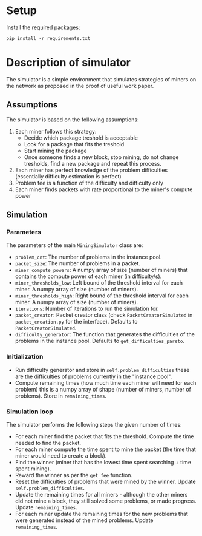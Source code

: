 # Setup
Install the required packages:
```
pip install -r requirements.txt
```
# Description of simulator
The simulator is a simple environment that simulates strategies of miners on the network as proposed in the proof of useful work paper. 
## Assumptions
The simulator is based on the following assumptions:
1. Each miner follows this strategy:
    - Decide which package treshold is acceptable
    - Look for a package that fits the treshold
    - Start mining the package
    - Once someone finds a new block, stop mining, do not change tresholds, find a new package and repeat this process.
2. Each miner has perfect knowledge of the problem difficulties (essentially difficulty estimation is perfect)
3. Problem fee is a function of the difficulty and difficulty only
4. Each miner finds packets with rate proportional to the miner's compute power
## Simulation
### Parameters
The parameters of the main `MiningSimulator` class are:
- `problem_cnt`: The number of problems in the instance pool.
- `packet_size`: The number of problems in a packet.
- `miner_compute_powers`: A numpy array of size (number of miners) that contains the compute power of each miner (in difficulty/s).
- `miner_thresholds_low`: Left bound of the threshold interval for each miner. A numpy array of size (number of miners).
- `miner_thresholds_high`: Right bound of the threshold interval for each miner. A numpy array of size (number of miners).
- `iterations`: Number of iterations to run the simulation for.
- `packet_creator`: Packet creator class (check `PacketCreatorSimulated` in `packet_creation.py` for the interface). Defaults to `PacketCreatorSimulated`.
- `difficulty_generator`: The function that generates the difficulties of the problems in the instance pool. Defaults to `get_difficulties_pareto`.
### Initialization
- Run difficulty generator and store in `self.problem_difficulties` these are the difficulties of problems currently in the "instance pool".
- Compute remaining times (how much time each miner will need for each problem) this is a numpy array of shape (number of miners, number of problems). Store in `remaining_times`.

### Simulation loop
The simulator performs the following steps the given number of times:
- For each miner find the packet that fits the threshold. Compute the time needed to find the packet.
- For each miner compute the time spent to mine the packet (the time that miner would need to create a block).
- Find the winner (miner that has the lowest time spent searching + time spent mining).
- Reward the winner as per the `get_fee` function.
- Reset the difficulties of problems that were mined by the winner. Update `self.problem_difficulties`.
- Update the remaining times for all miners - although the other miners did not mine a block, they still solved some problems, or made progress. Update `remaining_times`.
- For each miner update the remaining times for the new problems that were generated instead of the mined problems. Update `remaining_times`.

